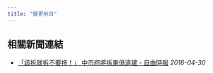 ```yaml
---
title: "變更地目"
---
```



## 相關新聞連結
- [「該拆就拆不要拖！」 中市府將拆東億違建 - 自由時報](http://news.ltn.com.tw/news/life/breakingnews/1788008)
  *2016-04-30*
